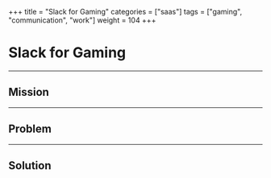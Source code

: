 +++
title = "Slack for Gaming"
categories = ["saas"]
tags = ["gaming", "communication", "work"]
weight = 104
+++

# Slack for Gaming

---

## Mission

---

## Problem

---

## Solution
